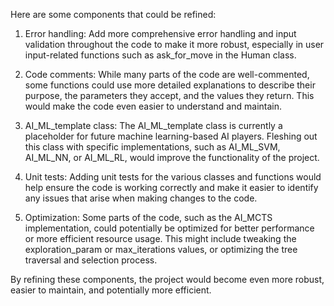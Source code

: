 Here are some components that could be refined:

1. Error handling: Add more comprehensive error handling and input validation throughout the code to make it more robust, especially in user input-related functions such as ask_for_move in the Human class.

2. Code comments: While many parts of the code are well-commented, some functions could use more detailed explanations to describe their purpose, the parameters they accept, and the values they return. This would make the code even easier to understand and maintain.

3. AI_ML_template class: The AI_ML_template class is currently a placeholder for future machine learning-based AI players. Fleshing out this class with specific implementations, such as AI_ML_SVM, AI_ML_NN, or AI_ML_RL, would improve the functionality of the project.

4. Unit tests: Adding unit tests for the various classes and functions would help ensure the code is working correctly and make it easier to identify any issues that arise when making changes to the code.

5. Optimization: Some parts of the code, such as the AI_MCTS implementation, could potentially be optimized for better performance or more efficient resource usage. This might include tweaking the exploration_param or max_iterations values, or optimizing the tree traversal and selection process.

By refining these components, the project would become even more robust, easier to maintain, and potentially more efficient.